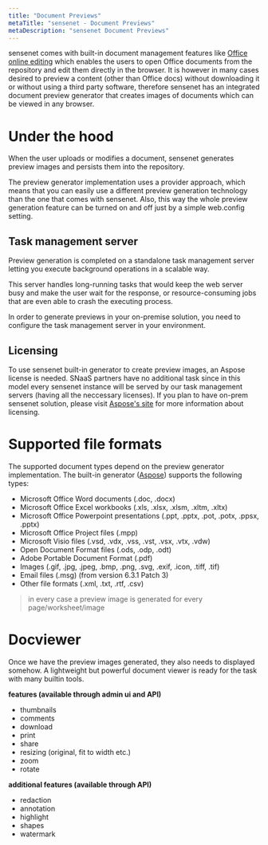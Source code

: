 ```yaml
---
title: "Document Previews"
metaTitle: "sensenet - Document Previews"
metaDescription: "sensenet Document Previews"
---
```

sensenet comes with built-in document management features like [Office online editing](/concepts/office-online-editing/) which enables the users to open Office documents from the repository and edit them directly in the browser. It is however in many cases desired to preview a content (other than Office docs) without downloading it or without using a third party software, therefore sensenet has an integrated document preview generator that creates images of documents which can be viewed in any browser.

# Under the hood
When the user uploads or modifies a document, sensenet generates preview images and persists them into the repository.

The preview generator implementation uses a provider approach, which means that you can easily use a different preview generation technology than the one that comes with sensenet. Also, this way the whole preview generation feature can be turned on and off just by a simple web.config setting.

## Task management server
Preview generation is completed on a standalone task management server letting you execute background operations in a scalable way.

This server handles long-running tasks that would keep the web server busy and make the user wait for the response, or resource-consuming jobs that are even able to crash the executing process.

In order to generate previews in your on-premise solution, you need to configure the task management server in your environment.

## Licensing
To use sensenet built-in generator to create preview images, an Aspose license is needed. SNaaS partners have no additional task since in this model every sensenet instance will be served by our task management servers (having all the neccessary licenses).
If you plan to have on-prem sensenet solution, please visit [Aspose's site](https://www.aspose.com/) for more information about licensing. 

# Supported file formats
The supported document types depend on the preview generator implementation. The built-in generator ([Aspose](https://www.aspose.com/)) supports the following types:

- Microsoft Office Word documents (.doc, .docx)
- Microsoft Office Excel workbooks (.xls, .xlsx, .xlsm, .xltm, .xltx)
- Microsoft Office Powerpoint presentations (.ppt, .pptx, .pot, .potx, .ppsx, .pptx)
- Microsoft Office Project files (.mpp)
- Microsoft Visio files (.vsd, .vdx, .vss, .vst, .vsx, .vtx, .vdw)
- Open Document Format files (.ods, .odp, .odt)
- Adobe Portable Document Format (.pdf)
- Images (.gif, .jpg, .jpeg, .bmp, .png, .svg, .exif, .icon, .tiff, .tif)
- Email files (.msg) (from version 6.3.1 Patch 3)
- Other file formats (.xml, .txt, .rtf, .csv)

> in every case a preview image is generated for every page/worksheet/image


# Docviewer
Once we have the preview images generated, they also needs to displayed somehow. A lightweight but powerful document viewer is ready for the task with many builtin tools.

__features (available through admin ui and API)__

- thumbnails
- comments
- download
- print
- share
- resizing (original, fit to width etc.)
- zoom
- rotate

__additional features (available through API)__

- redaction
- annotation
- highlight
- shapes
- watermark
